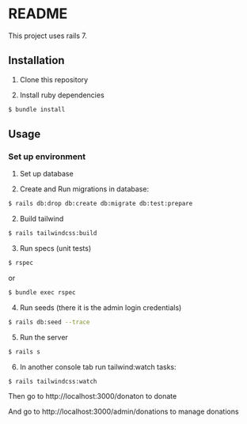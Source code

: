 # README
This project uses rails 7.

## Installation

1) Clone this repository

2) Install ruby dependencies

```bash
$ bundle install
```

## Usage

### Set up environment

1) Set up database

1) Create and Run migrations in database:

```bash
$ rails db:drop db:create db:migrate db:test:prepare
```

2) Build tailwind
```bash
$ rails tailwindcss:build
```

3) Run specs (unit tests)

```bash
$ rspec
```
or
```bash
$ bundle exec rspec
```

4) Run seeds (there it is the admin login credentials)

```bash
$ rails db:seed --trace
```

5) Run the server
```bash
$ rails s
```

6) In another console tab run tailwind:watch tasks:
```bash
$ rails tailwindcss:watch
```

Then go to http://localhost:3000/donaton to donate

And go to http://localhost:3000/admin/donations to manage donations